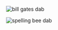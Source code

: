 ![bill gates dab](https://media.giphy.com/media/l0K4mbH4lKBhAPFU4/giphy.gif)

![spelling bee dab](https://media.giphy.com/media/5zKGCHBd8x5GE/giphy.gif)
